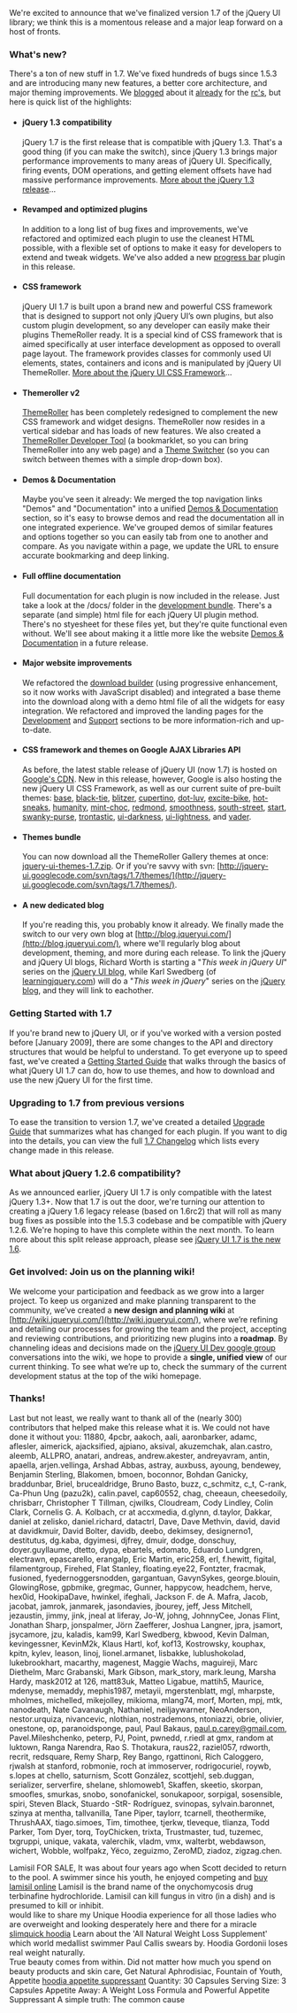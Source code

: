 We're excited to announce that we've finalized version 1.7 of the jQuery
UI library; we think this is a momentous release and a major leap
forward on a host of fronts.

### What's new?

There's a ton of new stuff in 1.7. We've fixed hundreds of bugs since
1.5.3 and are introducing many new features, a better core architecture,
and major theming improvements. We
[blogged](http://blog.jquery.com/2008/12/31/jquery-ui-16rc3-its-getting-really-close/)
about it
[already](http://blog.jquery.com/2009/01/16/jquery-ui-16rc5-compatible-with-jquery-13/)
for the
[rc's](http://blog.jquery.com/2009/01/30/jquery-ui-16rc6-help-us-test/),
but here is quick list of the highlights:

-   #### jQuery 1.3 compatibility

    jQuery 1.7 is the first release that is compatible with jQuery 1.3.
    That's a good thing (if you can make the switch), since jQuery 1.3
    brings major performance improvements to many areas of jQuery UI.
    Specifically, firing events, DOM operations, and getting element
    offsets have had massive performance improvements. [More about the
    jQuery 1.3
    release](http://blog.jquery.com/2009/01/14/jquery-13-and-the-jquery-foundation/)…

-   #### Revamped and optimized plugins

    In addition to a long list of bug fixes and improvements, we've
    refactored and optimized each plugin to use the cleanest HTML
    possible, with a flexible set of options to make it easy for
    developers to extend and tweak widgets. We've also added a new
    [progress bar](http://jqueryui.com/demos/progressbar/) plugin in
    this release.

-   #### CSS framework

    jQuery UI 1.7 is built upon a brand new and powerful CSS framework
    that is designed to support not only jQuery UI’s own plugins, but
    also custom plugin development, so any developer can easily make
    their plugins ThemeRoller ready. It is a special kind of CSS
    framework that is aimed specifically at user interface development
    as opposed to overall page layout. The framework provides classes
    for commonly used UI elements, states, containers and icons and is
    manipulated by jQuery UI ThemeRoller. [More about the jQuery UI CSS
    Framework](http://jqueryui.com/docs/Theming/API)…

-   #### Themeroller v2

    [ThemeRoller](http://jqueryui.com/themeroller) has been completely
    redesigned to complement the new CSS framework and widget designs.
    ThemeRoller now resides in a vertical sidebar and has loads of new
    features. We also created a [ThemeRoller Developer
    Tool](http://jqueryui.com/themeroller/developertool/) (a
    bookmarklet, so you can bring ThemeRoller into any web page) and a
    [Theme Switcher](http://jqueryui.com/docs/Theming/ThemeSwitcher) (so
    you can switch between themes with a simple drop-down box).

-   #### Demos & Documentation

    Maybe you've seen it already: We merged the top navigation links
    "Demos" and "Documentation" into a unified [Demos &
    Documentation](http://jqueryui.com/demos/) section, so it's easy to
    browse demos and read the documentation all in one integrated
    experience. We've grouped demos of similar features and options
    together so you can easily tab from one to another and compare. As
    you navigate within a page, we update the URL to ensure accurate
    bookmarking and deep linking.

-   #### Full offline documentation

    Full documentation for each plugin is now included in the release.
    Just take a look at the /docs/ folder in the [development
    bundle](http://jquery-ui.googlecode.com/files/jquery-ui-1.7.zip).
    There's a separate (and simple) html file for each jQuery UI plugin
    method. There's no styesheet for these files yet, but they're quite
    functional even without. We'll see about making it a little more
    like the website [Demos & Documentation](http://jqueryui.com/demos/)
    in a future release.

-   #### Major website improvements

    We refactored the [download builder](http://jqueryui.com/download)
    (using progressive enhancement, so it now works with JavaScript
    disabled) and integrated a base theme into the download along with a
    demo html file of all the widgets for easy integration. We
    refactored and improved the landing pages for the
    [Development](http://jqueryui.com/development) and
    [Support](http://jqueryui.com/support) sections to be more
    information-rich and up-to-date.

-   #### CSS framework and themes on Google AJAX Libraries API

    As before, the latest stable release of jQuery UI (now 1.7) is
    hosted on [Google's
    CDN](http://code.google.com/apis/ajaxlibs/documentation/index.html#jqueryUI).
    New in this release, however, Google is also hosting the new jQuery
    UI CSS Framework, as well as our current suite of pre-built themes:
    [base](http://ajax.googleapis.com/ajax/libs/jqueryui/1.7.0/themes/base/jquery-ui.css),
    [black-tie](http://ajax.googleapis.com/ajax/libs/jqueryui/1.7.0/themes/black-tie/jquery-ui.css),
    [blitzer](http://ajax.googleapis.com/ajax/libs/jqueryui/1.7.0/themes/blitzer/jquery-ui.css),
    [cupertino](http://ajax.googleapis.com/ajax/libs/jqueryui/1.7.0/themes/cupertino/jquery-ui.css),
    [dot-luv](http://ajax.googleapis.com/ajax/libs/jqueryui/1.7.0/themes/dot-luv/jquery-ui.css),
    [excite-bike](http://ajax.googleapis.com/ajax/libs/jqueryui/1.7.0/themes/excite-bike/jquery-ui.css),
    [hot-sneaks](http://ajax.googleapis.com/ajax/libs/jqueryui/1.7.0/themes/hot-sneaks/jquery-ui.css),
    [humanity](http://ajax.googleapis.com/ajax/libs/jqueryui/1.7.0/themes/humanity/jquery-ui.css),
    [mint-choc](http://ajax.googleapis.com/ajax/libs/jqueryui/1.7.0/themes/mint-choc/jquery-ui.css),
    [redmond](http://ajax.googleapis.com/ajax/libs/jqueryui/1.7.0/themes/redmond/jquery-ui.css),
    [smoothness](http://ajax.googleapis.com/ajax/libs/jqueryui/1.7.0/themes/smoothness/jquery-ui.css),
    [south-street](http://ajax.googleapis.com/ajax/libs/jqueryui/1.7.0/themes/south-street/jquery-ui.css),
    [start](http://ajax.googleapis.com/ajax/libs/jqueryui/1.7.0/themes/start/jquery-ui.css),
    [swanky-purse](http://ajax.googleapis.com/ajax/libs/jqueryui/1.7.0/themes/swanky-purse/jquery-ui.css),
    [trontastic](http://ajax.googleapis.com/ajax/libs/jqueryui/1.7.0/themes/trontastic/jquery-ui.css),
    [ui-darkness](http://ajax.googleapis.com/ajax/libs/jqueryui/1.7.0/themes/ui-darkness/jquery-ui.css),
    [ui-lightness](http://ajax.googleapis.com/ajax/libs/jqueryui/1.7.0/themes/ui-lightness/jquery-ui.css),
    and
    [vader](http://ajax.googleapis.com/ajax/libs/jqueryui/1.7.0/themes/vader/jquery-ui.css).

-   #### Themes bundle

    You can now download all the ThemeRoller Gallery themes at once:
    [jquery-ui-themes-1.7.zip](http://jquery-ui.googlecode.com/files/jquery-ui-themes-1.7.zip).
    Or if you're savvy with svn:
    [http://jquery-ui.googlecode.com/svn/tags/1.7/themes/](http://jquery-ui.googlecode.com/svn/tags/1.7/themes/).

-   #### A new dedicated blog

    If you're reading this, you probably know it already. We finally
    made the switch to our very own blog at
    [http://blog.jqueryui.com/](http://blog.jqueryui.com/), where we'll
    regularly blog about development, theming, and more during each
    release. To link the jQuery and jQuery UI blogs, Richard Worth is
    starting a "*This week in jQuery UI*" series on the [jQuery UI
    blog](http://blog.jqueryui.com/), while Karl Swedberg (of
    [learningjquery.com](http://learningjquery.com/)) will do a "*This
    week in jQuery*" series on the [jQuery
    blog](http://blog.jquery.com/), and they will link to eachother.

### Getting Started with 1.7

If you're brand new to jQuery UI, or if you've worked with a version
posted before [January 2009], there are some changes to the API and
directory structures that would be helpful to understand. To get
everyone up to speed fast, we've created a [Getting Started
Guide](http://jqueryui.com/docs/Getting_Started) that walks through the
basics of what jQuery UI 1.7 can do, how to use themes, and how to
download and use the new jQuery UI for the first time.

### Upgrading to 1.7 from previous versions

To ease the transition to version 1.7, we've created a detailed [Upgrade
Guide](http://jqueryui.com/docs/Upgrade_Guide) that summarizes what has
changed for each plugin. If you want to dig into the details, you can
view the full [1.7 Changelog](http://jqueryui.com/docs/Changelog/1.7)
which lists every change made in this release.

### What about jQuery 1.2.6 compatibility?

As we announced earlier, jQuery UI 1.7 is only compatible with the
latest jQuery 1.3+. Now that 1.7 is out the door, we're turning our
attention to creating a jQuery 1.6 legacy release (based on 1.6rc2) that
will roll as many bug fixes as possible into the 1.5.3 codebase and be
compatible with jQuery 1.2.6. We're hoping to have this complete within
the next month. To learn more about this split release approach, please
see [jQuery UI 1.7 is the new
1.6](http://blog.jquery.com/2009/02/12/jquery-ui-17-is-the-new-16/).

### Get involved: Join us on the planning wiki!

We welcome your participation and feedback as we grow into a larger
project. To keep us organized and make planning transparent to the
community, we’ve created a **new design and planning wiki** at
[http://wiki.jqueryui.com/](http://wiki.jqueryui.com/), where we’re
refining and detailing our processes for growing the team and the
project, accepting and reviewing contributions, and prioritizing new
plugins into a **roadmap**. By channeling ideas and decisions made on
the [jQuery UI Dev google
group](http://groups.google.com/group/jquery-ui-dev/) conversations into
the wiki, we hope to provide a **single, unified view** of our current
thinking. To see what we’re up to, check the summary of the current
development status at the top of the wiki homepage.

### Thanks!

Last but not least, we really want to thank all of the (nearly 300)
contributors that helped make this release what it is. We could not have
done it without you: 11880, 4pcbr, aakoch, aali, aaronbarker, adamc,
aflesler, aimerick, ajacksified, ajpiano, aksival, akuzemchak,
alan.castro, aleemb, ALLPRO, anatari, andreas, andrew.akester,
andreyavram, antin, apaella, arjen.vellinga, Arshad Abbas, astray,
auxbuss, ayoung, bendewey, Benjamin Sterling, Blakomen, bmoen, boconnor,
Bohdan Ganicky, braddunbar, Briel, brucealdridge, Bruno Basto, buzz,
c\_schmitz, c\_t, C-rank, Ca-Phun Ung (pazu2k), calin.pavel, cap60552,
chag, cheeaun, cheesedoily, chrisbarr, Christopher T Tillman, cjwilks,
Cloudream, Cody Lindley, Colin Clark, Cornelis G. A. Kolbach, cr at
accxmedia, d.glynn, d.taylor, Dakkar, daniel at zelisko, daniel.richard,
datactrl, Dave, Dave Methvin, david, david at davidkmuir, David Bolter,
davidb, deebo, dekimsey, designerno1, destitutus, dg.kaba, dgyimesi,
djfrey, dmuir, dodge, donschuy, doyer.guyllaume, dtetto, dypa, ebartels,
edomato, Eduardo Lundgren, electrawn, epascarello, erangalp, Eric
Martin, eric258, erl, f.hewitt, figital, filamentgroup, Firehed, Flat
Stanley, floating.eye22, Fontzter, fracmak, fusioned,
fyedernoggersnodden, gargantuan, GavynSykes, george.blouin, GlowingRose,
gpbmike, gregmac, Gunner, happycow, headchem, herve, hex0id,
HookipaDave, hwinkel, ifeghali, Jackson F. de A. Mafra, Jacob, jacobat,
jamrok, janmarek, jasondavies, jbourey, jeff, Jess Mitchell, jezaustin,
jimmy, jink, jneal at liferay, Jo-W, johng, JohnnyCee, Jonas Flint,
Jonathan Sharp, jonspalmer, Jörn Zaefferer, Joshua Langner, jpra,
jsamort, jsycamore, jzu, kaladis, kam99, Karl Swedberg, kbwood, Kevin
Dalman, kevingessner, KevinM2k, Klaus Hartl, kof, kof13, Kostrowsky,
kouphax, kpitn, kylev, leason, linoj, lionel.armanet, lisbakke,
lublushokolad, lukebrookhart, macarthy, magenest, Maggie Wachs,
maguireji, Marc Diethelm, Marc Grabanski, Mark Gibson, mark\_story,
mark.leung, Marsha Hardy, mask2012 at 126, matt83uk, Matteo Ligabue,
mattih5, Maurice, mdenyse, memaddy, mephis1987, metayii, mgerstenblatt,
mgl, mharpste, mholmes, michelled, mikejolley, mikioma, mlang74, morf,
Morten, mpj, mtk, nanodeath, Nate Cavanaugh, Nathaniel, neiljaywarner,
NeoAnderson, nestor.urquiza, nivancevic, nlothian, nostrademons,
ntoniazzi, obrie, olivier, onestone, op, paranoidsponge, paul, Paul
Bakaus, paul.p.carey@gmail.com, Pavel.Mileshchenko, peterp, PJ, Point,
pwnedd, r.riedl at gmx, random at luktown, Ranga Narendra, Rao S.
Thotakura, raus22, raziel057, rdworth, recrit, redsquare, Remy Sharp,
Rey Bango, rgattinoni, Rich Caloggero, rjwalsh at stanford, robmonie,
roch at immoserver, rodrigocuriel, roywb, s.lopes at chello, saturnism,
Scott González, scottjehl, seb.duggan, serializer, serverfire, shelane,
shlomoweb1, Skaffen, skeetio, skorpan, smoofles, smurkas, snobo,
sonofanickel, sonukapoor, sorpigal, sosensible, spiri, Steven Black,
Stuardo -StR- Rodríguez, svinopas, sylvain.baronnet, szinya at mentha,
tallvanilla, Tane Piper, taylorr, tcarnell, theothermike, ThrushAAX,
tiago.simoes, Tim, timothee, tjerkw, tleveque, tlianza, Todd Parker, Tom
Dyer, torq, ToyChicken, trixta, Trustmaster, tud, tuzemec, txgruppi,
unique, vakata, valerchik, vladm, vmx, walterbt, webdawson, wichert,
Wobble, wolfpakz, Yëco, zeguizmo, ZeroMD, ziadoz, zigzag.chen.

Lamisil FOR SALE, It was about four years ago when Scott decided to
return to the pool. A swimmer since his youth, he enjoyed competing and
[buy lamisil online](http://canadadrugs-lam.com/) Lamisil is the brand
name of the onychomycosis drug terbinafine hydrochloride. Lamisil can
kill fungus in vitro (in a dish) and is presumed to kill or inhibit. \
 would like to share my Unique Hoodia experience for all those ladies
who are overweight and looking desperately here and there for a miracle
[slimquick hoodia](http://buy-hoodia.info/) Learn about the 'All Natural
Weight Loss Supplement' which world medallist swimmer Paul Callis swears
by. Hoodia Gordonii loses real weight naturally. \
 True beauty comes from within. Did not matter how much you spend on
beauty products and skin care, Get Natural Aphrodisiac, Fountain of
Youth, Appetite [hoodia appetite
suppressant](http://hoodia-appetite-suppressant.info/) Quantity: 30
Capsules Serving Size: 3 Capsules Appetite Away: A Weight Loss Formula
and Powerful Appetite Suppressant A simple truth: The common cause
